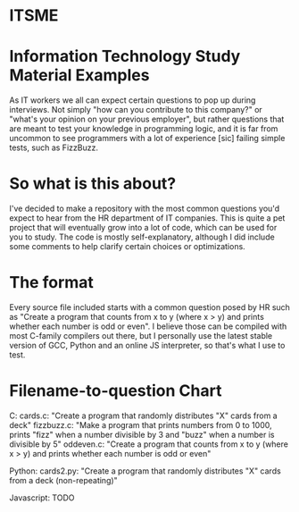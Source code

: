 # ITSME
# Information Technology Study Material Examples

As IT workers we all can expect certain questions to pop up during interviews. Not simply "how can you contribute to this company?" or "what's your opinion on your previous employer", but rather questions that are meant to test your knowledge in programming logic, and it is far from uncommon to see programmers with a lot of experience [sic] failing simple tests, such as FizzBuzz.

# So what is this about?

I've decided to make a repository with the most common questions you'd expect to hear from the HR department of IT companies. This is quite a pet project that will eventually grow into a lot of code, which can be used for you to study. The code is mostly self-explanatory, although I did include some comments to help clarify certain choices or optimizations.

# The format

Every source file included starts with a common question posed by HR such as "Create a program that counts from x to y (where x > y) and prints whether each number is odd or even". I believe those can be compiled with most C-family compilers out there, but I personally use the latest stable version of GCC, Python and an online JS interpreter, so that's what I use to test.

# Filename-to-question Chart
C:
cards.c: "Create a program that randomly distributes "X" cards from a deck"
fizzbuzz.c: "Make a program that prints numbers from 0 to 1000, prints "fizz" when a number divisible by 3 and "buzz" when a number is divisible by 5"
oddeven.c: "Create a program that counts from x to y (where x > y) and prints whether each number is odd or even"

Python:
cards2.py: "Create a program that randomly distributes "X" cards from a deck (non-repeating)"

Javascript:
TODO